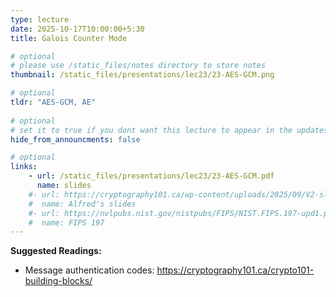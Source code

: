 ```yaml
---
type: lecture
date: 2025-10-17T10:00:00+5:30
title: Galois Counter Mode

# optional
# please use /static_files/notes directory to store notes
thumbnail: /static_files/presentations/lec23/23-AES-GCM.png

# optional
tldr: "AES-GCM, AE"
  
# optional
# set it to true if you dont want this lecture to appear in the updates section
hide_from_announcments: false

# optional
links: 
    - url: /static_files/presentations/lec23/23-AES-GCM.pdf
      name: slides
    #- url: https://cryptography101.ca/wp-content/uploads/2025/09/V2-slides-Crypto101.pdf
    #  name: Alfred's slides
    #- url: https://nvlpubs.nist.gov/nistpubs/FIPS/NIST.FIPS.197-upd1.pdf
    #  name: FIPS 197
---
```

<!-- Other additional contents using markdown -->
**Suggested Readings:**

- Message authentication codes: https://cryptography101.ca/crypto101-building-blocks/